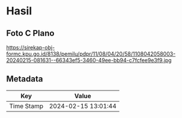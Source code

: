 # Hasil

## Foto C Plano

https://sirekap-obj-formc.kpu.go.id/8138/pemilu/pdpr/11/08/04/20/58/1108042058003-20240215-081631--66343ef5-3460-49ee-bb94-c7fcfee9e3f9.jpg


## Metadata

| Key        | Value               |
| ---------- | ------------------- |
| Time Stamp | 2024-02-15 13:01:44 |



